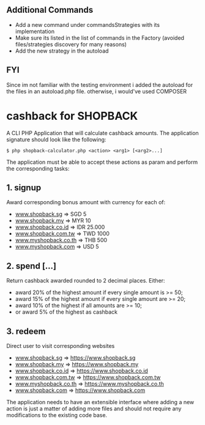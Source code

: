 ## Additional Commands
- Add a new command under commandsStrategies with its implementation
- Make sure its listed in the list of commands in the Factory (avoided files/strategies discovery for many reasons)
- Add the new strategy in the autoload

## FYI
Since im not familiar with the testing environment i added the autoload for the files in an autoload.php file.
otherwise, i would've used COMPOSER


# cashback for SHOPBACK

A CLI PHP Application that will calculate cashback  amounts. The application signature should look like the following:

``
$ php shopback-calculator.php <action> <arg1> [<arg2>...]
``

The application must be able to accept these actions as param and perform the corresponding tasks:

## 1. signup<domain>

Award corresponding bonus amount with currency for each of:
- www.shopback.sg => SGD 5
- www.shopback.my => MYR 10
- www.shopback.co.id => IDR 25.000
- www.shopback.com.tw => TWD 1000
- www.myshopback.co.th => THB 500
- www.myshopback.com => USD 5

## 2. spend <amount>[<amount>...]

Return cashback awarded rounded to 2 decimal places. Either:
- award 20% of the highest amount if every single amount is >= 50;
- award 15% of the highest amount if every single amount are >= 20;
- award 10% of the highest if all amounts are >= 10;
- or award 5% of the highest as cashback

## 3. redeem <domain>

Direct user to visit corresponding websites
- www.shopback.sg => https://www.shopback.sg
- www.shopback.my => https://www.shopback.my
- www.shopback.co.id => https://www.shopback.co.id
- www.shopback.com.tw => https://www.shopback.com.tw
- www.myshopback.co.th => https://www.myshopback.co.th
- www.shopback.com => https://www.shopback.com

The application needs to have an extensible interface where adding a new action is just a matter of adding
more files and should not require any modifications to the existing code base.
